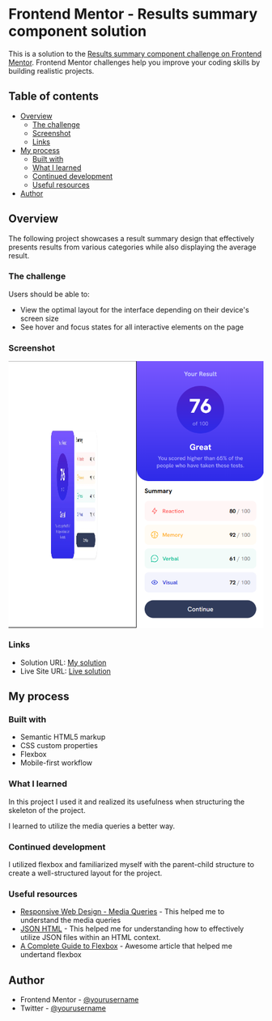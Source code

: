 # Frontend Mentor - Results summary component solution

This is a solution to the [Results summary component challenge on Frontend Mentor](https://www.frontendmentor.io/challenges/results-summary-component-CE_K6s0maV). Frontend Mentor challenges help you improve your coding skills by building realistic projects. 

## Table of contents

- [Overview](#overview)
  - [The challenge](#the-challenge)
  - [Screenshot](#screenshot)
  - [Links](#links)
- [My process](#my-process)
  - [Built with](#built-with)
  - [What I learned](#what-i-learned)
  - [Continued development](#continued-development)
  - [Useful resources](#useful-resources)
- [Author](#author)

## Overview

The following project showcases a result summary design that effectively presents results from various categories while also displaying the average result.

### The challenge

Users should be able to:

- View the optimal layout for the interface depending on their device's screen size
- See hover and focus states for all interactive elements on the page

### Screenshot

<div style="display: flex;">
  <img src="screenshots/desktop.jpg" alt="Desktop version" style="width: 50%;">
  <img src="screenshots/mobile.png" alt="Mobile version" style="width: 50%;">
</div>

### Links

- Solution URL: [My solution](https://github.com/HectorAgValenzuela/results-summary-component)
- Live Site URL: [Live solution](https://your-live-site-url.com)

## My process

### Built with

- Semantic HTML5 markup
- CSS custom properties
- Flexbox
- Mobile-first workflow

### What I learned

In this project I used it and realized its usefulness when structuring the skeleton of the project.

I learned to utilize the media queries a better way.

### Continued development

I utilized flexbox and familiarized myself with the parent-child structure to create a well-structured layout for the project.

### Useful resources

- [Responsive Web Design - Media Queries](https://www.w3schools.com/css/css_rwd_mediaqueries.asp) - This helped me to understand the media queries
- [JSON HTML](https://www.w3schools.com/js/js_json_html.asp) - This helped me for understanding how to effectively utilize JSON files within an HTML context.
- [A Complete Guide to Flexbox](https://css-tricks.com/snippets/css/a-guide-to-flexbox/) - Awesome article that helped me undertand flexbox

## Author

- Frontend Mentor - [@yourusername](https://www.frontendmentor.io/profile/HectorAgValenzuela)
- Twitter - [@yourusername](https://twitter.com/DINO_3_14)
